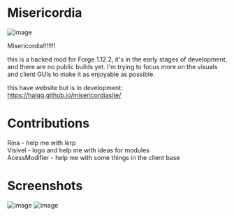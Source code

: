 # Misericordia
![image](https://github.com/Halqq/misericordia-client/assets/72313113/67a33855-46da-48c6-a495-a1027a97b7d2)


Misericordia!!!!!!!

this is a hacked mod for Forge 1.12.2, it's in the early stages of development, and 
there are no public builds yet. I'm trying to focus more on the visuals and client GUIs to make it as enjoyable as possible.

this have website but is in development: https://halqq.github.io/misericordiasite/

# Contributions 
Rina - help me with lerp  
Visivel - logo and help me with ideas for modules  
AcessModifier - help me with some things in the client base  

# Screenshots
![image](https://github.com/Halqq/misericordia-client/assets/72313113/d162f996-1fc7-47b6-9d55-e19921699fa6) ![image](https://github.com/Halqq/misericordia-client/assets/72313113/eb3c7679-ac17-42e2-bb45-032f8b2e6e67)


